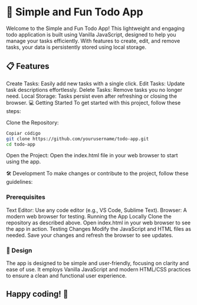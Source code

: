 # 🚀 Simple and Fun Todo App
Welcome to the Simple and Fun Todo App! This lightweight and engaging todo application is built using Vanilla JavaScript, designed to help you manage your tasks efficiently. With features to create, edit, and remove tasks, your data is persistently stored using local storage.

## 📋 Features
Create Tasks: Easily add new tasks with a single click.
Edit Tasks: Update task descriptions effortlessly.
Delete Tasks: Remove tasks you no longer need.
Local Storage: Tasks persist even after refreshing or closing the browser.
💻 Getting Started
To get started with this project, follow these steps:

Clone the Repository:

```bash
Copiar código
git clone https://github.com/yourusername/todo-app.git
cd todo-app
```

Open the Project:
Open the index.html file in your web browser to start using the app.

🛠️ Development
To make changes or contribute to the project, follow these guidelines:

### Prerequisites
Text Editor: Use any code editor (e.g., VS Code, Sublime Text).
Browser: A modern web browser for testing.
Running the App Locally
Clone the repository as described above.
Open index.html in your web browser to see the app in action.
Testing Changes
Modify the JavaScript and HTML files as needed.
Save your changes and refresh the browser to see updates.

### 🎨 Design
The app is designed to be simple and user-friendly, focusing on clarity and ease of use. It employs Vanilla JavaScript and modern HTML/CSS practices to ensure a clean and functional user experience.


## Happy coding! 🚀
